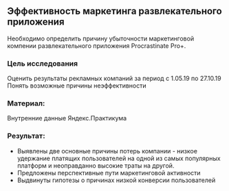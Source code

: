 ## Эффективность маркетинга развлекательного приложения

Необходимо определить причину убыточности маркетинговой компении развлекательного приложения Procrastinate Pro+.

### Цель исследования

Оценить результаты рекламных компаний за период с 1.05.19 по 27.10.19
Понять возможные причины неэффективности

### Материал:
Внутренние данные Яндекс.Практикума

### Результат:
* Выявлены две основные причины потерь компании - низкое удержание платящих пользователей на одной из самых популярных платформ и неоправданно высокие траты на другой.
* Предложены перспективные пути маркетинговой активности
* Выдвинуты гипотезы о причинах низкой конверсии пользователей
